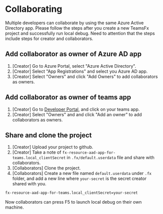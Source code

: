 # Collaborating 

Multiple developers can collaborate by using the same Azure Active Directory app. Please follow the steps after you create a new TeamsFx project and successfully run local debug. Need to attention that the steps include steps for creator and collaborators.

## Add collaborator as owner of Azure AD app
1. [Creator] Go to Azure Portal, select "Azure Active Directory".
2. [Creator] Select "App Registrations" and select you Azure AD app.
3. [Creator] Select "Owners" and click "Add Owners" to add collaborators as owners.

## Add collaborator as owner of teams app
1. [Creator] Go to [Developer Portal](https://dev.teams.microsoft.com/apps/), and click on your teams app.
2. [Creator] Select "Owners" and and click "Add an owner" to add collaborators as owners.

## Share and clone the project
1. [Creator] Upload your project to github.
2. [Creator] Take a note of `fx-resource-aad-app-for-teams.local_clientSecret` in `.fx/default.userdata` file and share with collaborators.
3. [Collaborators] Clone the project.
4. [Collaborators] Create a new file named `default.userdata` under `.fx` folder, and add a new line where `your-secret` is the secret creator shared with you.

```
fx-resource-aad-app-for-teams.local_clientSecret=your-secret
```

Now collaborators can press F5 to launch local debug on their own machine.